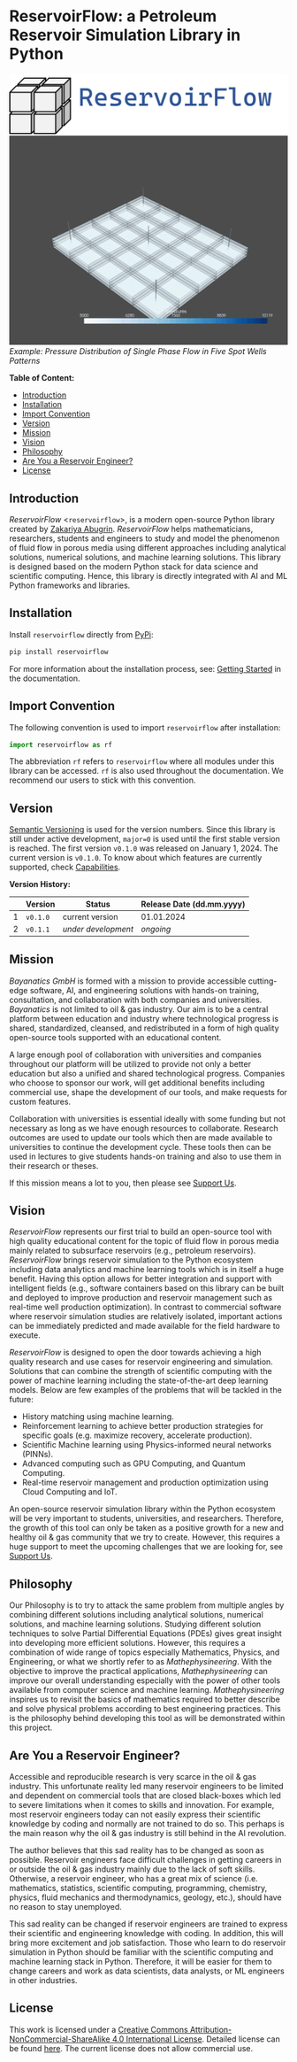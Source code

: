 # ReservoirFlow: a Petroleum Reservoir Simulation Library in Python

![](/images/logo.png)
![](/images/five_spot_single_phase.gif)
*Example: Pressure Distribution of Single Phase Flow in Five Spot Wells Patterns*

**Table of Content:**

- [Introduction](#introduction)
- [Installation](#installation)
- [Import Convention](#import-convention)
- [Version](#version)
- [Mission](#mission)
- [Vision](#vision)
- [Philosophy](#philosophy)
- [Are You a Reservoir Engineer?](#are-you-a-reservoir-engineer)
- [License](#license)

## Introduction

*ReservoirFlow* <`reservoirflow`>, is a modern open-source Python library created by [Zakariya Abugrin](https://github.com/zakgrin). *ReservoirFlow* helps mathematicians, researchers, students and engineers to study and model the phenomenon of fluid flow in porous media using different approaches including analytical solutions, numerical solutions, and machine learning solutions. This library is designed based on the modern Python stack for data science and scientific computing. Hence, this library is directly integrated with AI and ML Python frameworks and libraries.

## Installation

Install `reservoirflow` directly from [PyPi](https://pypi.org/):

```bash
pip install reservoirflow
```

For more information about the installation process, see: [Getting Started](/user_guide/getting_started.html) in the documentation.

## Import Convention

The following convention is used to import `reservoirflow` after installation:

```python
import reservoirflow as rf
```

The abbreviation `rf` refers to `reservoirflow` where all modules under this library can be accessed. `rf` is also used throughout the documentation. We recommend our users to stick with this convention.

## Version

[Semantic Versioning](https://semver.org/) is used for the version numbers. Since this library is still under active development, `major=0` is used until the first stable version is reached. The first version `v0.1.0` was released on January 1, 2024. The current version is `v0.1.0`. To know about which features are currently supported, check [Capabilities](capabilities.html).

**Version History:**

||**Version**|**Status**|**Release Date (dd.mm.yyyy)**|
|-|-|-|-|
|1|`v0.1.0`|current version|01.01.2024|
|2|`v0.1.1`|*under development*|*ongoing*|

## Mission

*Bayanatics GmbH* is formed with a mission to provide accessible cutting-edge software, AI, and engineering solutions with hands-on training, consultation, and collaboration with both companies and universities. *Bayanatics* is not limited to oil & gas industry. Our aim is to be a central platform between education and industry where technological progress is shared, standardized, cleansed, and redistributed in a form of high quality open-source tools supported with an educational content.

A large enough pool of collaboration with universities and companies throughout our platform will be utilized to provide not only a better education but also a unified and shared technological progress. Companies who choose to sponsor our work, will get additional benefits including commercial use, shape the development of our tools, and make requests for custom features.

Collaboration with universities is essential ideally with some funding but not necessary as long as we have enough resources to collaborate. Research outcomes are used to update our tools which then are made available to universities to continue the development cycle. These tools then can be used in lectures to give students hands-on training and also to use them in their research or theses.

If this mission means a lot to you, then please see [Support Us](/support_us.html).

## Vision

*ReservoirFlow* represents our first trial to build an open-source tool with high quality educational content for the topic of fluid flow in porous media mainly related to subsurface reservoirs (e.g., petroleum reservoirs). *ReservoirFlow* brings reservoir simulation to the Python ecosystem including data analytics and machine learning tools which is in itself a huge benefit. Having this option allows for better integration and support with intelligent fields (e.g., software containers based on this library can be built and deployed to improve production and reservoir management such as real-time well production optimization). In contrast to commercial software where reservoir simulation studies are relatively isolated, important actions can be immediately predicted and made available for the field hardware to execute.

*ReservoirFlow* is designed to open the door towards achieving a high quality research and use cases for reservoir engineering and simulation. Solutions that can combine the strength of scientific computing with the power of machine learning including the state-of-the-art deep learning models. Below are few examples of the problems that will be tackled in the future:

- History matching using machine learning.
- Reinforcement learning to achieve better production strategies for specific goals (e.g. maximize recovery, accelerate production).
- Scientific Machine learning using Physics-informed neural networks (PINNs).
- Advanced computing such as GPU Computing, and Quantum Computing.
- Real-time reservoir management and production optimization using Cloud Computing and IoT.

An open-source reservoir simulation library within the Python ecosystem will be very important to students, universities, and researchers. Therefore, the growth of this tool can only be taken as a positive growth for a new and healthy oil & gas community that we try to create. However, this requires a huge support to meet the upcoming challenges that we are looking for, see [Support Us](/support_us.html).

## Philosophy

Our Philosophy is to try to attack the same problem from multiple angles by combining different solutions including analytical solutions, numerical solutions, and machine learning solutions. Studying different solution techniques to solve Partial Differential Equations (PDEs) gives great insight into developing more efficient solutions. However, this requires a combination of wide range of topics especially Mathematics, Physics, and Engineering, or what we shortly refer to as *Mathephysineering*. With the objective to improve the practical applications, *Mathephysineering* can improve our overall understanding especially with the power of other tools available from computer science and machine learning. *Mathephysineering* inspires us to revisit the basics of mathematics required to better describe and solve physical problems according to best engineering practices. This is the philosophy behind developing this tool as will be demonstrated within this project.

## Are You a Reservoir Engineer?

Accessible and reproducible research is very scarce in the oil & gas industry. This unfortunate reality led many reservoir engineers to be limited and dependent on commercial tools that are closed black-boxes which led to severe limitations when it comes to skills and innovation. For example, most reservoir engineers today can not easily express their scientific knowledge by coding and normally are not trained to do so. This perhaps is the main reason why the oil & gas industry is still behind in the AI revolution.

The author believes that this sad reality has to be changed as soon as possible. Reservoir engineers face difficult challenges in getting careers in or outside the oil & gas industry mainly due to the lack of soft skills. Otherwise, a reservoir engineer, who has a great mix of science (i.e. mathematics, statistics, scientific computing, programming, chemistry, physics, fluid mechanics and thermodynamics, geology, etc.), should have no reason to stay unemployed.

This sad reality can be changed if reservoir engineers are trained to express their scientific and engineering knowledge with coding. In addition, this will bring more excitement and job satisfaction. Those who learn to do reservoir simulation in Python should be familiar with the scientific computing and machine learning stack in Python. Therefore, it will be easier for them to change careers and work as data scientists, data analysts, or ML engineers in other industries.

## License

This work is licensed under a [Creative Commons Attribution-NonCommercial-ShareAlike 4.0 International License](https://creativecommons.org/licenses/by-nc-sa/4.0/). Detailed license can be found [here](https://creativecommons.org/licenses/by-nc-sa/4.0/legalcode). The current license does not allow commercial use.
